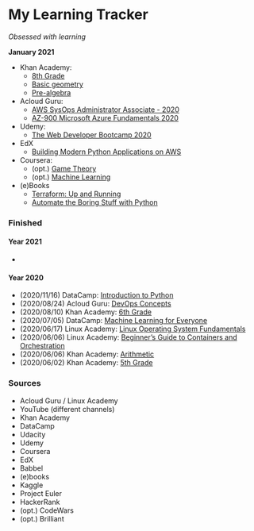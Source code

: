 # My Learning Tracker
*Obsessed with learning*  
  
**January 2021**  
* Khan Academy:  
  - [8th Grade](https://www.khanacademy.org/math/cc-eighth-grade-math)
  - [Basic geometry](https://www.khanacademy.org/math/basic-geo)
  - [Pre-algebra](https://www.khanacademy.org/math/pre-algebra)
* Acloud Guru:  
  - [AWS SysOps Administrator Associate - 2020](https://learn.acloud.guru/course/aws-certified-sysops-administrator-associate/dashboard)
  - [AZ-900 Microsoft Azure Fundamentals 2020](https://learn.acloud.guru/course/az-900-microsoft-azure-fundamentals/dashboard)
* Udemy:
  - [The Web Developer Bootcamp 2020](https://www.udemy.com/course/the-web-developer-bootcamp/)
* EdX  
  - [Building Modern Python Applications on AWS](https://www.edx.org/course/building-modern-python-applications-on-aws)
* Coursera:
  - (opt.) [Game Theory](https://www.coursera.org/learn/game-theory-1)
  - (opt.) [Machine Learning](https://www.coursera.org/learn/machine-learning)
* (e)Books  
  - [Terraform: Up and Running](https://www.amazon.com/Terraform-Running-Writing-Infrastructure-Code-ebook/dp/B07XKF258P/ref=sr_1_1)
  - [Automate the Boring Stuff with Python](https://www.amazon.com/Automate-Boring-Stuff-Python-2nd/dp/1593279922/ref=sr_1_1)
  
### Finished
#### Year 2021
*   
  
#### Year 2020
* (2020/11/16) DataCamp: [Introduction to Python](https://learn.datacamp.com/courses/intro-to-python-for-data-science)
* (2020/08/24) Acloud Guru: [DevOps Concepts](https://learn.acloud.guru/course/devops-concepts/dashboard)
* (2020/08/10) Khan Academy: [6th Grade](https://www.khanacademy.org/math/cc-sixth-grade-math)
* (2020/07/05) DataCamp: [Machine Learning for Everyone](https://learn.datacamp.com/courses/machine-learning-for-everyone)
* (2020/06/17) Linux Academy: [Linux Operating System Fundamentals](https://linuxacademy.com/cp/modules/view/id/286)
* (2020/06/06) Linux Academy: [Beginner’s Guide to Containers and Orchestration](https://linuxacademy.com/cp/modules/view/id/275)
* (2020/06/06) Khan Academy: [Arithmetic](https://www.khanacademy.org/math/arithmetic)
* (2020/06/02) Khan Academy: [5th Grade](https://www.khanacademy.org/math/cc-fifth-grade-math)

### Sources
* Acloud Guru / Linux Academy
* YouTube (different channels)
* Khan Academy
* DataCamp
* Udacity
* Udemy
* Coursera
* EdX
* Babbel
* (e)books
* Kaggle
* Project Euler
* HackerRank
* (opt.) CodeWars
* (opt.) Brilliant